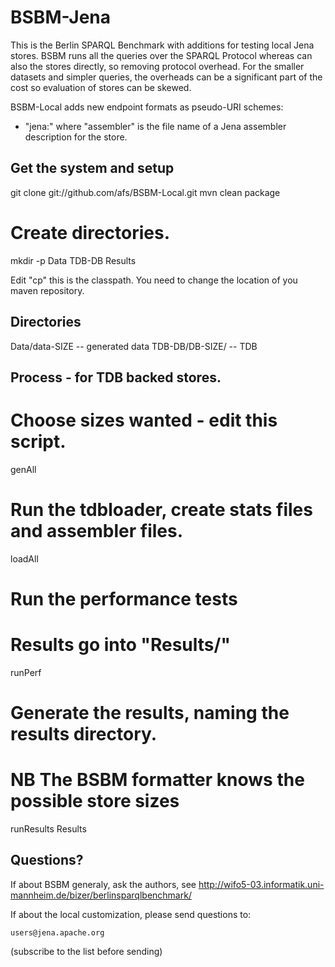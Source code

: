 # BSBM-Jena

This is the Berlin SPARQL Benchmark with additions for testing local Jena stores.
BSBM runs all the queries over the SPARQL Protocol whereas can also the
stores directly, so removing protocol overhead.  For the smaller datasets
and simpler queries, the overheads can be a significant part of the cost so
evaluation of stores can be skewed.

BSBM-Local adds new endpoint formats as pseudo-URI schemes:

* "jena:<assembler>" where "assembler" is the file name of a Jena assembler
description for the store.

## Get the system and setup

git clone git://github.com/afs/BSBM-Local.git
mvn clean package

# Create directories.
mkdir -p Data TDB-DB Results

Edit "cp" this is the classpath.  You need to change the location of
you maven repository.

##  Directories

Data/data-SIZE          -- generated data
TDB-DB/DB-SIZE/         -- TDB 

## Process - for TDB backed stores.

# Choose sizes wanted - edit this script.
genAll

# Run the tdbloader, create stats files and assembler files.           
loadAll 

# Run the performance tests
# Results go into "Results/"
runPerf

# Generate the results, naming the results directory.
# NB The BSBM formatter knows the possible store sizes 
runResults Results 

## Questions?

If about BSBM generaly, ask the authors, see 
http://wifo5-03.informatik.uni-mannheim.de/bizer/berlinsparqlbenchmark/

If about the local customization, please send questions to:

    users@jena.apache.org

(subscribe to the list before sending)
